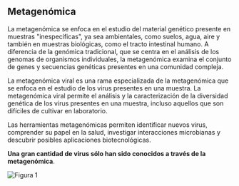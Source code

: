  ## **Metagenómica**

La metagenómica se enfoca en el estudio del material genético presente en muestras "inespecíficas", ya sea ambientales, como suelos, agua, aire y también en muestras biológicas, como el tracto intestinal humano. A diferencia de la genómica tradicional, que se centra en el análisis de los genomas de organismos individuales, la metagenómica examina el conjunto de genes y secuencias genéticas presentes en una comunidad compleja.

La metagenómica viral es una rama especializada de la metagenómica que se enfoca en el estudio de los virus presentes en una muestra. La metagenómica viral permite el análisis y la caracterización de la diversidad genética de los virus presentes en una muestra, incluso aquellos que son difíciles de cultivar en laboratorio.

Las herramientas metagenómicas permiten identificar nuevos virus, comprender su papel en la salud, investigar interacciones microbianas y descubrir posibles aplicaciones biotecnológicas.

**Una gran cantidad de virus sólo han sido conocidos a través de la metagenómica**.


![Figura 1](https://media.springernature.com/full/springer-static/image/art%3A10.1038%2Fs41545-019-0032-3/MediaObjects/41545_2019_32_Fig1_HTML.png)